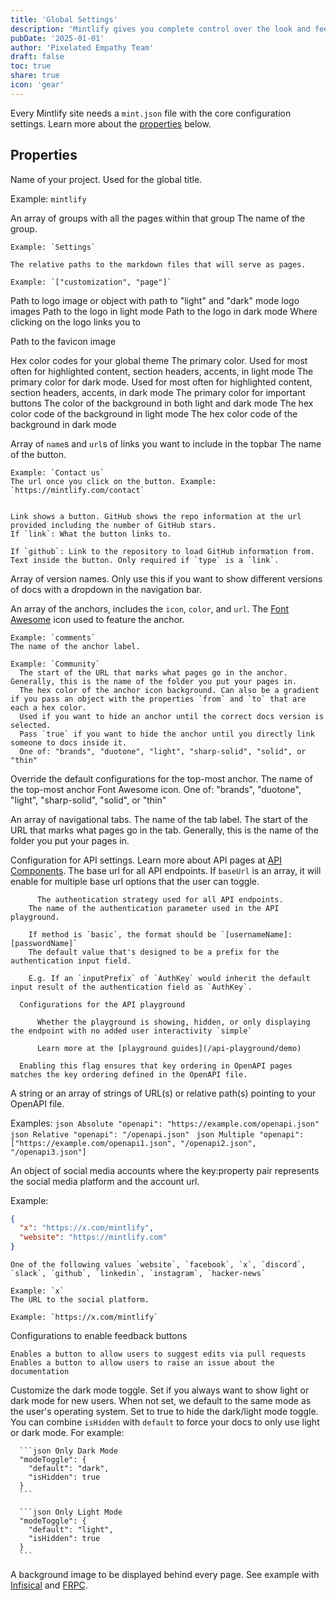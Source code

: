 ```yaml
---
title: 'Global Settings'
description: 'Mintlify gives you complete control over the look and feel of your documentation using the mint.json file'
pubDate: '2025-01-01'
author: 'Pixelated Empathy Team'
draft: false
toc: true
share: true
icon: 'gear'
---
```


Every Mintlify site needs a `mint.json` file with the core configuration settings. Learn more about the [properties](#properties) below.

## Properties

Name of your project. Used for the global title.

Example: `mintlify`


  An array of groups with all the pages within that group
    The name of the group.

    Example: `Settings`

    The relative paths to the markdown files that will serve as pages.

    Example: `["customization", "page"]`



  Path to logo image or object with path to "light" and "dark" mode logo images
      Path to the logo in light mode
      Path to the logo in dark mode
      Where clicking on the logo links you to

  Path to the favicon image

  Hex color codes for your global theme
      The primary color. Used for most often for highlighted content, section
      headers, accents, in light mode
      The primary color for dark mode. Used for most often for highlighted
      content, section headers, accents, in dark mode
      The primary color for important buttons
      The color of the background in both light and dark mode
          The hex color code of the background in light mode
          The hex color code of the background in dark mode

  Array of `name`s and `url`s of links you want to include in the topbar
    The name of the button.

    Example: `Contact us`
    The url once you click on the button. Example: `https://mintlify.com/contact`


    Link shows a button. GitHub shows the repo information at the url provided including the number of GitHub stars.
    If `link`: What the button links to.
    
    If `github`: Link to the repository to load GitHub information from.
    Text inside the button. Only required if `type` is a `link`.


  Array of version names. Only use this if you want to show different versions
  of docs with a dropdown in the navigation bar.

  An array of the anchors, includes the `icon`, `color`, and `url`.
    The [Font Awesome](https://fontawesome.com/search?s=brands%2Cduotone) icon used to feature the anchor.

    Example: `comments`
    The name of the anchor label.

    Example: `Community`
      The start of the URL that marks what pages go in the anchor. Generally, this is the name of the folder you put your pages in.
      The hex color of the anchor icon background. Can also be a gradient if you pass an object with the properties `from` and `to` that are each a hex color.
      Used if you want to hide an anchor until the correct docs version is selected.
      Pass `true` if you want to hide the anchor until you directly link someone to docs inside it.
      One of: "brands", "duotone", "light", "sharp-solid", "solid", or "thin"


  Override the default configurations for the top-most anchor.
      The name of the top-most anchor
      Font Awesome icon.
      One of: "brands", "duotone", "light", "sharp-solid", "solid", or "thin"

  An array of navigational tabs.
      The name of the tab label.
      The start of the URL that marks what pages go in the tab. Generally, this
      is the name of the folder you put your pages in.

  Configuration for API settings. Learn more about API pages at [API Components](/api-playground/demo).
      The base url for all API endpoints. If `baseUrl` is an array, it will enable for multiple base url
      options that the user can toggle.

          The authentication strategy used for all API endpoints.
        The name of the authentication parameter used in the API playground.

        If method is `basic`, the format should be `[usernameName]:[passwordName]`
        The default value that's designed to be a prefix for the authentication input field.

        E.g. If an `inputPrefix` of `AuthKey` would inherit the default input result of the authentication field as `AuthKey`.

      Configurations for the API playground

          Whether the playground is showing, hidden, or only displaying the endpoint with no added user interactivity `simple`

          Learn more at the [playground guides](/api-playground/demo)

      Enabling this flag ensures that key ordering in OpenAPI pages matches the key ordering defined in the OpenAPI file.



  A string or an array of strings of URL(s) or relative path(s) pointing to your
  OpenAPI file.
  
  Examples:
    ```json Absolute
    "openapi": "https://example.com/openapi.json"
    ```
    ```json Relative
    "openapi": "/openapi.json"
    ```
    ```json Multiple
    "openapi": ["https://example.com/openapi1.json", "/openapi2.json", "/openapi3.json"]
    ```


  An object of social media accounts where the key:property pair represents the social media platform and the account url.
  
  Example: 
  ```json
  {
    "x": "https://x.com/mintlify",
    "website": "https://mintlify.com"
  }
  ```
    One of the following values `website`, `facebook`, `x`, `discord`, `slack`, `github`, `linkedin`, `instagram`, `hacker-news`
    
    Example: `x`
    The URL to the social platform.
    
    Example: `https://x.com/mintlify`

  Configurations to enable feedback buttons

    Enables a button to allow users to suggest edits via pull requests
    Enables a button to allow users to raise an issue about the documentation

  Customize the dark mode toggle.
      Set if you always want to show light or dark mode for new users. When not
      set, we default to the same mode as the user's operating system.
      Set to true to hide the dark/light mode toggle. You can combine `isHidden` with `default` to force your docs to only use light or dark mode. For example:
      
      ```json Only Dark Mode
      "modeToggle": {
        "default": "dark",
        "isHidden": true
      }
      ```

      ```json Only Light Mode
      "modeToggle": {
        "default": "light",
        "isHidden": true
      }
      ```



  A background image to be displayed behind every page. See example with
  [Infisical](https://infisical.com/docs) and [FRPC](https://frpc.io).
